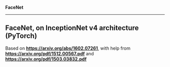 **FaceNet**


---

## FaceNet, on InceptionNet v4 architecture (PyTorch)

Based on **https://arxiv.org/abs/1602.07261**, with help from **https://arxiv.org/pdf/1512.00567.pdf** and **https://arxiv.org/pdf/1503.03832.pdf**

